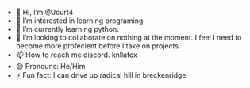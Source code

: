- 👋 Hi, I’m @Jcurt4
- 👀 I’m interested in learning programing.  
- 🌱 I’m currently learning python.  
- 💞️ I’m looking to collaborate on nothing at the moment. I feel I need to become more profecient before I take on projects.  
- 📫 How to reach me discord.  knllafox
- 😄 Pronouns: He/Him
- ⚡ Fun fact: I can drive up radical hill in breckenridge.  

<!---
Jcurt4/Jcurt4 is a ✨ special ✨ repository because its `README.md` (this file) appears on your GitHub profile.
You can click the Preview link to take a look at your changes.
--->
